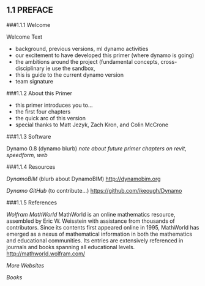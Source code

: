 ## 1.1 PREFACE

###1.1.1 Welcome

Welcome Text
- background, previous versions, ml dynamo activities
- our excitement to have developed this primer (where dynamo is going)
- the ambitions around the project (fundamental concepts, cross-disciplinary ie use the sandbox, 
- this is guide to the current dynamo version
- team signature

###1.1.2 About this Primer

- this primer introduces you to...
- the first four chapters
- the quick arc of this version
- special thanks to Matt Jezyk, Zach Kron, and Colin McCrone

###1.1.3 Software

Dynamo 0.8
(dynamo blurb)
_note about future primer chapters on revit, speedform, web_

###1.1.4 Resources

*DynamoBIM*
(blurb about DynamoBIM)
http://dynamobim.org

*Dynamo GitHub*
(to contribute...)
https://github.com/ikeough/Dynamo


###1.1.5 References

*Wolfram MathWorld*
MathWorld is an online mathematics resource, assembled by Eric W. Weisstein with assistance from thousands of contributors. Since its contents first appeared online in 1995, MathWorld has emerged as a nexus of mathematical information in both the mathematics and educational communities. Its entries are extensively referenced in journals and books spanning all educational levels.
http://mathworld.wolfram.com/

*More Websites*

*Books*
